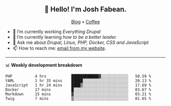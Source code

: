 <h2 align="center">👋 Hello! I'm Josh Fabean.</h2>
<p align="center">
  <a href="https://joshfabean.com">Blog</a> •
  <a href="https://www.buymeacoffee.com/LSxne6Yr4">Coffee</a>
</p>

- 🔭 I’m currently working *Everything Drupal*
- 🌱 I’m currently learning *how to be a better leader.*
- 💬 Ask me about *Drupal, Linux, PHP, Docker, CSS and JavaScript*
- 📫 How to reach me: [email from my website](https://joshfabean.com).

-------

📊 **Weekly development breakdown**
<!--START_SECTION:waka-->

```text
PHP          4 hrs           ████████████▓░░░░░░░░░░░░   50.59 %
YAML         1 hr 35 mins    █████░░░░░░░░░░░░░░░░░░░░   20.13 %
JavaScript   1 hr 24 mins    ████▒░░░░░░░░░░░░░░░░░░░░   17.69 %
Docker       17 mins         █░░░░░░░░░░░░░░░░░░░░░░░░   03.67 %
Markdown     15 mins         ▓░░░░░░░░░░░░░░░░░░░░░░░░   03.21 %
Twig         7 mins          ▒░░░░░░░░░░░░░░░░░░░░░░░░   01.65 %
```

<!--END_SECTION:waka-->

<!--
**fabean/fabean** is a ✨ _special_ ✨ repository because its `README.md` (this file) appears on your GitHub profile.

Here are some ideas to get you started:

- 🔭 I’m currently working on ...
- 🌱 I’m currently learning ...
- 👯 I’m looking to collaborate on ...
- 🤔 I’m looking for help with ...
- 💬 Ask me about ...
- 📫 How to reach me: ...
- 😄 Pronouns: ...
- ⚡ Fun fact: ...
-->
